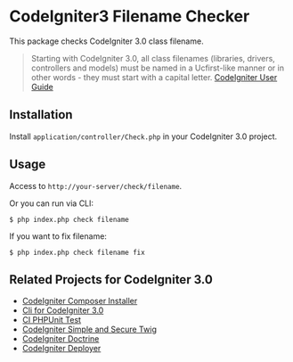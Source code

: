 # CodeIgniter3 Filename Checker

This package checks CodeIgniter 3.0 class filename.

> Starting with CodeIgniter 3.0, all class filenames (libraries, drivers, controllers and models) must be named in a Ucfirst-like manner or in other words - they must start with a capital letter.
[CodeIgniter User Guide](http://www.codeigniter.com/user_guide/installation/upgrade_300.html#step-2-update-your-classes-file-names)

## Installation

Install `application/controller/Check.php` in your CodeIgniter 3.0 project.

## Usage

Access to `http://your-server/check/filename`.

Or you can run via CLI:
	
~~~
$ php index.php check filename
~~~

If you want to fix filename:

~~~
$ php index.php check filename fix
~~~

## Related Projects for CodeIgniter 3.0

* [CodeIgniter Composer Installer](https://github.com/kenjis/codeigniter-composer-installer)
* [Cli for CodeIgniter 3.0](https://github.com/kenjis/codeigniter-cli)
* [CI PHPUnit Test](https://github.com/kenjis/ci-phpunit-test)
* [CodeIgniter Simple and Secure Twig](https://github.com/kenjis/codeigniter-ss-twig)
* [CodeIgniter Doctrine](https://github.com/kenjis/codeigniter-doctrine)
* [CodeIgniter Deployer](https://github.com/kenjis/codeigniter-deployer)

